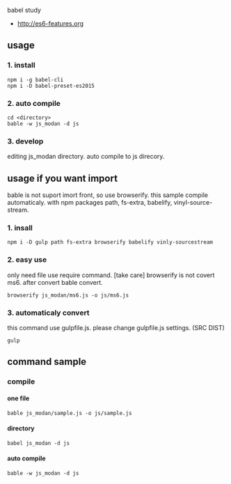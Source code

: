 babel study

- http://es6-features.org

## usage

### 1. install

```
npm i -g babel-cli
npm i -D babel-preset-es2015
```

### 2. auto compile

```
cd <directory>
bable -w js_modan -d js
```

### 3. develop

editing js_modan directory.
auto compile to js direcory.

## usage if you want import

bable is not suport imort front, so use browserify.
this sample compile automaticaly.
with npm packages path, fs-extra, babelify, vinyl-source-stream.

### 1. insall

```
npm i -D gulp path fs-extra browserify babelify vinly-sourcestream
```

### 2. easy use

only need file use require command.
[take care] browserify is not covert ms6.
after convert bable convert.

```
browserify js_modan/ms6.js -o js/ms6.js
```

### 3. automaticaly convert

this command use gulpfile.js.
please change gulpfile.js settings. (SRC DIST)

```
gulp
```

## command sample

### compile

#### one file

```
bable js_modan/sample.js -o js/sample.js
```

#### directory

```
babel js_modan -d js
```

#### auto compile

```
bable -w js_modan -d js
```
